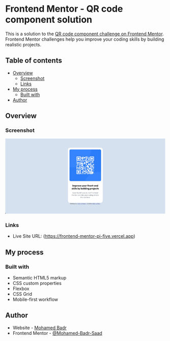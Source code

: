 # Frontend Mentor - QR code component solution

This is a solution to the [QR code component challenge on Frontend Mentor](https://www.frontendmentor.io/challenges/qr-code-component-iux_sIO_H). Frontend Mentor challenges help you improve your coding skills by building realistic projects. 

## Table of contents

- [Overview](#overview)
  - [Screenshot](#screenshot)
  - [Links](#links)
- [My process](#my-process)
  - [Built with](#built-with)
- [Author](#author)

## Overview

### Screenshot

![QR component](./screenshot.jpg)

### Links

- Live Site URL: (https://frontend-mentor-pi-five.vercel.app)

## My process

### Built with

- Semantic HTML5 markup
- CSS custom properties
- Flexbox
- CSS Grid
- Mobile-first workflow

## Author

- Website - [Mohamed Badr](https://www.linkedin.com/in/mohamed-badr-95283b278/)
- Frontend Mentor - [@Mohamed-Badr-Saad](https://www.frontendmentor.io/profile/Mohamed-Badr-Saad)

